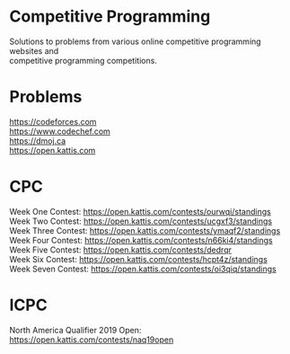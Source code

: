 # Competitive Programming
Solutions to problems from various online competitive programming websites and <br/>
competitive programming competitions.
# Problems
https://codeforces.com <br/>
https://www.codechef.com <br/>
https://dmoj.ca <br/>
https://open.kattis.com
# CPC
Week One Contest: https://open.kattis.com/contests/ourwqi/standings <br/>
Week Two Contest: https://open.kattis.com/contests/ucgxf3/standings <br/>
Week Three Contest: https://open.kattis.com/contests/ymaqf2/standings <br/>
Week Four Contest: https://open.kattis.com/contests/n66ki4/standings <br/>
Week Five Contest: https://open.kattis.com/contests/dedrqr <br/>
Week Six Contest: https://open.kattis.com/contests/hcpt4z/standings <br/>
Week Seven Contest: https://open.kattis.com/contests/oi3qiq/standings
# ICPC
North America Qualifier 2019 Open: https://open.kattis.com/contests/naq19open
